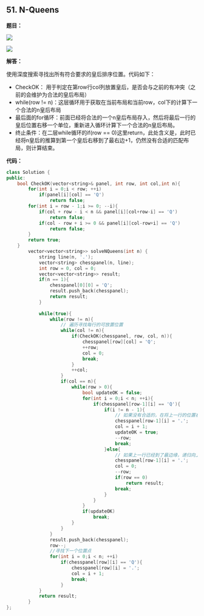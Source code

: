 ## 51. N-Queens

**题目：**

![](http://p9zl5r4hu.bkt.clouddn.com/2018-11-11_22leet_51_1.png)

![](http://p9zl5r4hu.bkt.clouddn.com/2018-11-11_22leet_51_2.png)

**解答：**

使用深度搜索寻找出所有符合要求的皇后排序位置。代码如下：

* CheckOK： 用于判定在第row行col列放置皇后，是否会与之前的有冲突（之前的会维护为合法的皇后布局）
* while(row != n)：这层循环用于获取在当前布局和当前row，col下的计算下一个合法的n皇后布局
* 最后面的for循环：前面已经将合法的一个n皇后布局存入，然后将最后一行的皇后位置右移一个单位，重新进入循环计算下一个合法的n皇后布局。
* 终止条件：在二层while循环的if(row == 0)这里return，此处含义是，此时已经将n皇后的推算到第一个皇后右移到了最右边+1，仍然没有合适的匹配布局，则计算结束。

**代码：**

```cpp
class Solution {
public:
    bool CheckOK(vector<string>& panel, int row, int col,int n){
        for(int i = 0;i < row; ++i)
            if(panel[i][col] == 'Q')
                return false;
        for(int i = row - 1;i >= 0; --i){
            if(col + row - i < n && panel[i][col+row-i] == 'Q')
                return false;
            if(col - row + i >= 0 && panel[i][col-row+i] == 'Q')
                return false;
        }
        return true;
    }
		vector<vector<string>> solveNQueens(int n) {
			string line(n, '.');
			vector<string> chesspanel(n, line);
			int row = 0, col = 0;
			vector<vector<string>> result;
            if(n == 1){
                chesspanel[0][0] = 'Q';
                result.push_back(chesspanel);
                return result;
            }
                
			while(true){
				while(row != n){
                    // 遍历寻找每行的可放置位置
					while(col != n){
						if(CheckOK(chesspanel, row, col, n)){
							chesspanel[row][col] = 'Q';
							++row;
							col = 0;
							break;
						}
						++col;
					}
					if(col == n){
						while(row > 0){
							bool updateOK = false;
							for(int i = 0;i < n; ++i){
								if(chesspanel[row-1][i] == 'Q'){
									if(i != n - 1){
                                        // 如果没有合适的，在将上一行的位置右移一个位置点
										chesspanel[row-1][i] = '.';
										col = i + 1;
										updateOK = true;
										--row;
										break;
									}else{
                                        // 如果上一行已经到了最边缘，递归向上求解，如果到顶层，结束
										chesspanel[row-1][i] = '.';
										col = 0;
										--row;
										if(row == 0)
											return result;
										break;
									}
								}
							}
							if(updateOK)
								break;
						}
					}
				}
				result.push_back(chesspanel);
				row--;
                //寻找下一个位置点
				for(int i = 0;i < n; ++i)
					if(chesspanel[row][i] == 'Q'){
						chesspanel[row][i] = '.';
						col = i + 1;
						break;
					}
			}
			return result;
		}
};
```

